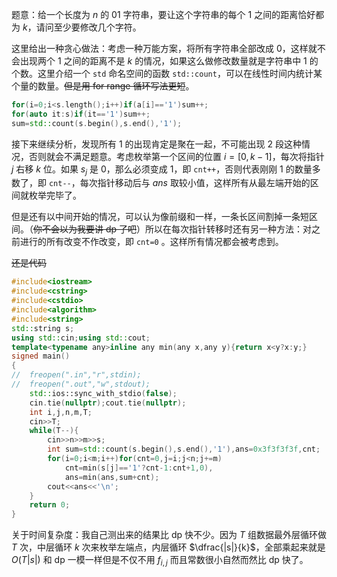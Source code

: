 题意：给一个长度为 $n$ 的 01 字符串，要让这个字符串的每个 1 之间的距离恰好都为 $k$，请问至少要修改几个字符。  

这里给出一种贪心做法：考虑一种万能方案，将所有字符串全部改成 0，这样就不会出现两个 1 之间的距离不是 $k$ 的情况，如果这么做修改数量就是字符串中 1 的个数。这里介绍一个 `std` 命名空间的函数 `std::count`，可以在线性时间内统计某个量的数量。~~但是用 for range 循环写法更短~~。

```cpp
for(i=0;i<s.length();i++)if(a[i]=='1')sum++;
for(auto it:s)if(it=='1')sum++;
sum=std::count(s.begin(),s.end(),'1');
```
接下来继续分析，发现所有 1 的出现肯定是聚在一起，不可能出现 2 段这种情况，否则就会不满足题意。考虑枚举第一个区间的位置 $i=[0,k-1]$，每次将指针 $j$ 右移 $k$ 位。如果 $s_j$ 是 0，那么必须变成 1，即 `cnt++`，否则代表刚刚 1 的数量多数了，即 `cnt--`，每次指针移动后与 $ans$ 取较小值，这样所有从最左端开始的区间就枚举完毕了。

但是还有以中间开始的情况，可以认为像前缀和一样，一条长区间割掉一条短区间。（~~你不会以为我要讲 dp 了吧~~）所以在每次指针转移时还有另一种方法：对之前进行的所有改变不作改变，即 `cnt=0` 。这样所有情况都会被考虑到。

~~还是代码~~
```cpp
#include<iostream>
#include<cstring>
#include<cstdio>
#include<algorithm>
#include<string>
std::string s;
using std::cin;using std::cout;
template<typename any>inline any min(any x,any y){return x<y?x:y;}
signed main()
{
//	freopen(".in","r",stdin);
//	freopen(".out","w",stdout);
	std::ios::sync_with_stdio(false);
	cin.tie(nullptr);cout.tie(nullptr);
	int i,j,n,m,T;
	cin>>T;
	while(T--){
		cin>>n>>m>>s;
		int sum=std::count(s.begin(),s.end(),'1'),ans=0x3f3f3f3f,cnt;
		for(i=0;i<m;i++)for(cnt=0,j=i;j<n;j+=m)
			cnt=min(s[j]=='1'?cnt-1:cnt+1,0),
			ans=min(ans,sum+cnt);
		cout<<ans<<'\n';
	}
	return 0;
}
```
关于时间复杂度：我自己测出来的结果比 dp 快不少。因为 $T$ 组数据最外层循环做 $T$ 次，中层循环 $k$ 次来枚举左端点，内层循环 $\dfrac{|s|}{k}$，全部乘起来就是 $O(T|s|)$ 和 dp 一模一样但是不仅不用 $f_{i,j}$ 而且常数很小自然而然比 dp 快了。